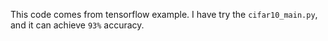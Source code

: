 This code comes from tensorflow example. I have try the `cifar10_main.py`, and it can achieve `93%` accuracy.